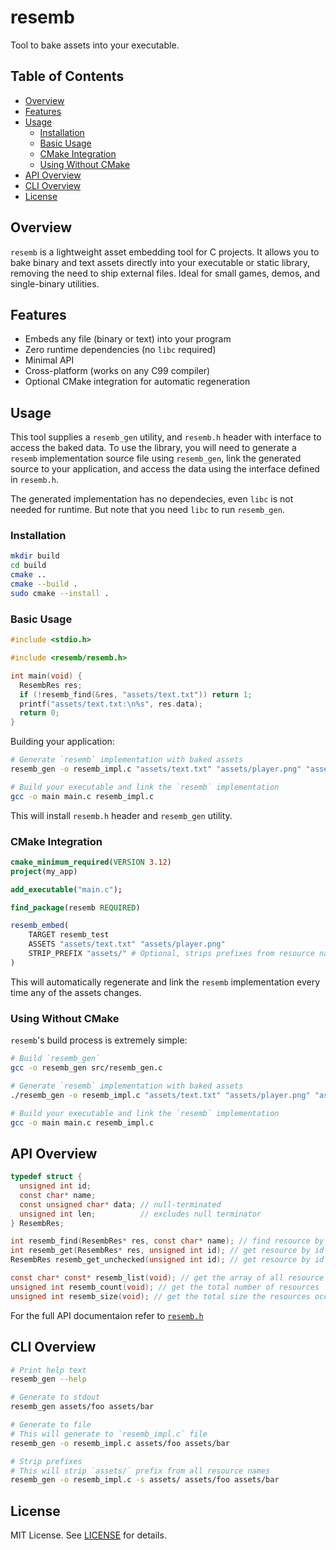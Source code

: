 # resemb

Tool to bake assets into your executable.

## Table of Contents

- [Overview](#overview)
- [Features](#features)
- [Usage](#usage)
    - [Installation](#installation)
    - [Basic Usage](#basic-usage)
    - [CMake Integration](#cmake-integration)
    - [Using Without CMake](#using-without-cmake)
- [API Overview](#api-overview)
- [CLI Overview](#cli-overview)
- [License](#license)

## Overview

`resemb` is a lightweight asset embedding tool for C projects. It allows you to
bake binary and text assets directly into your executable or static library,
removing the need to ship external files. Ideal for small games, demos, and
single-binary utilities.

## Features

- Embeds any file (binary or text) into your program
- Zero runtime dependencies (no `libc` required)
- Minimal API
- Cross-platform (works on any C99 compiler)
- Optional CMake integration for automatic regeneration

## Usage

This tool supplies a `resemb_gen` utility, and `resemb.h` header with interface
to access the baked data. To use the library, you will need to generate a
`resemb` implementation source file using `resemb_gen`, link the generated
source to your application, and access the data using the interface defined in
`resemb.h`.

The generated implementation has no dependecies, even `libc` is not
needed for runtime. But note that you need `libc` to run `resemb_gen`.

### Installation

```bash
mkdir build
cd build
cmake ..
cmake --build .
sudo cmake --install .
```

### Basic Usage

```c
#include <stdio.h>

#include <resemb/resemb.h>

int main(void) {
  ResembRes res;
  if (!resemb_find(&res, "assets/text.txt")) return 1;
  printf("assets/text.txt:\n%s", res.data);
  return 0;
}
```

Building your application:

```bash
# Generate `resemb` implementation with baked assets
resemb_gen -o resemb_impl.c "assets/text.txt" "assets/player.png" "assets/music.mp3"

# Build your executable and link the `resemb` implementation
gcc -o main main.c resemb_impl.c
```

This will install `resemb.h` header and `resemb_gen` utility.

### CMake Integration

```cmake
cmake_minimum_required(VERSION 3.12)
project(my_app)

add_executable("main.c");

find_package(resemb REQUIRED)

resemb_embed(
    TARGET resemb_test
    ASSETS "assets/text.txt" "assets/player.png"
    STRIP_PREFIX "assets/" # Optional, strips prefixes from resource names
)
```

This will automatically regenerate and link the `resemb` implementation every
time any of the assets changes.

### Using Without CMake

`resemb`'s build process is extremely simple:

```bash
# Build `resemb_gen`
gcc -o resemb_gen src/resemb_gen.c

# Generate `resemb` implementation with baked assets
./resemb_gen -o resemb_impl.c "assets/text.txt" "assets/player.png" "assets/music.mp3"

# Build your executable and link the `resemb` implementation
gcc -o main main.c resemb_impl.c
```

## API Overview

```c
typedef struct {
  unsigned int id;
  const char* name;
  const unsigned char* data; // null-terminated
  unsigned int len;          // excludes null terminator
} ResembRes;

int resemb_find(ResembRes* res, const char* name); // find resource by name
int resemb_get(ResembRes* res, unsigned int id); // get resource by id
ResembRes resemb_get_unchecked(unsigned int id); // get resource by id (no bound-checks)

const char* const* resemb_list(void); // get the array of all resource names
unsigned int resemb_count(void); // get the total number of resources
unsigned int resemb_size(void); // get the total size the resources occupy
```

For the full API documentaion refer to [`resemb.h`](include/resemb/resemb.h)

## CLI Overview

```bash
# Print help text
resemb_gen --help

# Generate to stdout
resemb_gen assets/foo assets/bar

# Generate to file
# This will generate to `resemb_impl.c` file
resemb_gen -o resemb_impl.c assets/foo assets/bar

# Strip prefixes
# This will strip `assets/` prefix from all resource names
resemb_gen -o resemb_impl.c -s assets/ assets/foo assets/bar
```

## License

MIT License. See [LICENSE](LICENSE) for details.
